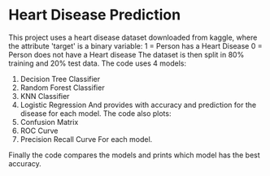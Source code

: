 # Heart Disease Prediction
This project uses a heart disease dataset downloaded from kaggle, where the attribute 'target' is a binary variable:
1 = Person has a Heart Disease
0 = Person does not have a Heart disease
The dataset is then split in 80% training and 20% test data.
The code uses 4 models:
1) Decision Tree Classifier
2) Random Forest Classifier
3) KNN Classifier
4) Logistic Regression
And provides with accuracy and prediction for the disease for each model.
The code also plots:
1) Confusion Matrix
2) ROC Curve
3) Precision Recall Curve
For each model.

Finally the code compares the models and prints which model has the best accuracy.
